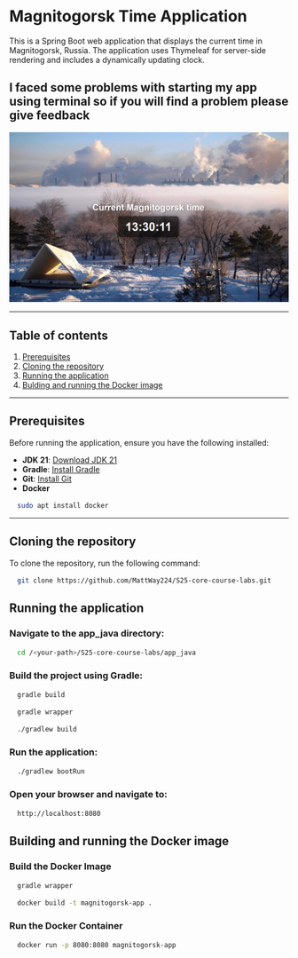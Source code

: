 # Magnitogorsk Time Application

This is a Spring Boot web application that displays the current time in Magnitogorsk, Russia. The application uses
Thymeleaf for server-side rendering and includes a dynamically updating clock.

## I faced some problems with starting my app using terminal so if you will find a problem please give feedback

![screenshot](src/main/resources/static/screenshot_java.png)

---

## Table of contents

1. [Prerequisites](#prerequisites)
2. [Cloning the repository](#cloning-the-repository)
3. [Running the application](#running-the-application)
4. [Bulding and running the Docker image](#building-and-running-the-docker-image)

---

## Prerequisites

Before running the application, ensure you have the following installed:

- **JDK 21**: [Download JDK 21](https://www.oracle.com/java/technologies/javase-jdk21-downloads.html)
- **Gradle**: [Install Gradle](https://gradle.org/install/)
- **Git**: [Install Git](https://git-scm.com/)
- **Docker**

```bash
  sudo apt install docker
```

---

## Cloning the repository

To clone the repository, run the following command:

```bash
  git clone https://github.com/MattWay224/S25-core-course-labs.git
```

## Running the application

### Navigate to the app_java directory:

```bash
  cd /<your-path>/S25-core-course-labs/app_java
```

### Build the project using Gradle:

```bash
  gradle build
```

```bash
  gradle wrapper
```

```bash
  ./gradlew build
```

### Run the application:

```bash
  ./gradlew bootRun
```

### Open your browser and navigate to:

```
  http://localhost:8080
```

## Building and running the Docker image

### Build the Docker Image

```bash
  gradle wrapper
```

```bash
  docker build -t magnitogorsk-app .
```

### Run the Docker Container

```bash
  docker run -p 8080:8080 magnitogorsk-app
```

